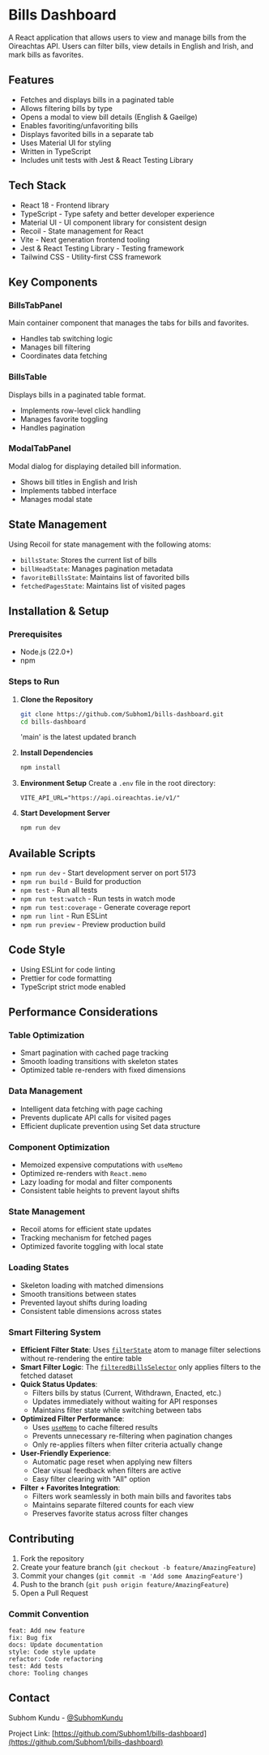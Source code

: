 # Bills Dashboard

A React application that allows users to view and manage bills from the Oireachtas API.
Users can filter bills, view details in English and Irish, and mark bills as favorites.

## Features

- Fetches and displays bills in a paginated table
- Allows filtering bills by type
- Opens a modal to view bill details (English & Gaeilge)
- Enables favoriting/unfavoriting bills
- Displays favorited bills in a separate tab
- Uses Material UI for styling
- Written in TypeScript
- Includes unit tests with Jest & React Testing Library

## Tech Stack

- React 18 - Frontend library
- TypeScript - Type safety and better developer experience
- Material UI - UI component library for consistent design
- Recoil - State management for React
- Vite - Next generation frontend tooling
- Jest & React Testing Library - Testing framework
- Tailwind CSS - Utility-first CSS framework

## Key Components

### BillsTabPanel

Main container component that manages the tabs for bills and favorites.

- Handles tab switching logic
- Manages bill filtering
- Coordinates data fetching

### BillsTable

Displays bills in a paginated table format.

- Implements row-level click handling
- Manages favorite toggling
- Handles pagination

### ModalTabPanel

Modal dialog for displaying detailed bill information.

- Shows bill titles in English and Irish
- Implements tabbed interface
- Manages modal state

## State Management

Using Recoil for state management with the following atoms:

- `billsState`: Stores the current list of bills
- `billHeadState`: Manages pagination metadata
- `favoriteBillsState`: Maintains list of favorited bills
- `fetchedPagesState`: Maintains list of visited pages

## Installation & Setup

### Prerequisites

- Node.js (22.0+)
- npm

### Steps to Run

1. **Clone the Repository**

   ```sh
   git clone https://github.com/Subhom1/bills-dashboard.git
   cd bills-dashboard
   ```
   'main' is the latest updated branch
2. **Install Dependencies**

   ```sh
   npm install
   ```

3. **Environment Setup**
   Create a `.env` file in the root directory:

   ```env
   VITE_API_URL="https://api.oireachtas.ie/v1/"
   ```

4. **Start Development Server**
   ```sh
   npm run dev
   ```

## Available Scripts

- `npm run dev` - Start development server on port 5173
- `npm run build` - Build for production
- `npm test` - Run all tests
- `npm run test:watch` - Run tests in watch mode
- `npm run test:coverage` - Generate coverage report
- `npm run lint` - Run ESLint
- `npm run preview` - Preview production build

## Code Style

- Using ESLint for code linting
- Prettier for code formatting
- TypeScript strict mode enabled

## Performance Considerations

### Table Optimization

- Smart pagination with cached page tracking
- Smooth loading transitions with skeleton states
- Optimized table re-renders with fixed dimensions

### Data Management

- Intelligent data fetching with page caching
- Prevents duplicate API calls for visited pages
- Efficient duplicate prevention using Set data structure

### Component Optimization

- Memoized expensive computations with `useMemo`
- Optimized re-renders with `React.memo`
- Lazy loading for modal and filter components
- Consistent table heights to prevent layout shifts

### State Management

- Recoil atoms for efficient state updates
- Tracking mechanism for fetched pages
- Optimized favorite toggling with local state

### Loading States

- Skeleton loading with matched dimensions
- Smooth transitions between states
- Prevented layout shifts during loading
- Consistent table dimensions across states

### Smart Filtering System 

- **Efficient Filter State**: Uses [`filterState`](src/state/atoms/filterState.ts) atom to manage filter selections without re-rendering the entire table
- **Smart Filter Logic**: The [`filteredBillsSelector`](src/state/selectors/billsSelector.ts) only applies filters to the fetched dataset
- **Quick Status Updates**: 
  - Filters bills by status (Current, Withdrawn, Enacted, etc.)
  - Updates immediately without waiting for API responses
  - Maintains filter state while switching between tabs
- **Optimized Filter Performance**:
  - Uses [`useMemo`](src/components/bills/BillsTable.tsx) to cache filtered results
  - Prevents unnecessary re-filtering when pagination changes
  - Only re-applies filters when filter criteria actually change
- **User-Friendly Experience**:
  - Automatic page reset when applying new filters
  - Clear visual feedback when filters are active
  - Easy filter clearing with "All" option
- **Filter + Favorites Integration**:
  - Filters work seamlessly in both main bills and favorites tabs
  - Maintains separate filtered counts for each view
  - Preserves favorite status across filter changes

## Contributing

1. Fork the repository
2. Create your feature branch (`git checkout -b feature/AmazingFeature`)
3. Commit your changes (`git commit -m 'Add some AmazingFeature'`)
4. Push to the branch (`git push origin feature/AmazingFeature`)
5. Open a Pull Request

### Commit Convention

```
feat: Add new feature
fix: Bug fix
docs: Update documentation
style: Code style update
refactor: Code refactoring
test: Add tests
chore: Tooling changes
```

## Contact

Subhom Kundu - [@SubhomKundu](https://twitter.com/subhom_Kundu)

Project Link: [https://github.com/Subhom1/bills-dashboard](https://github.com/Subhom1/bills-dashboard)
